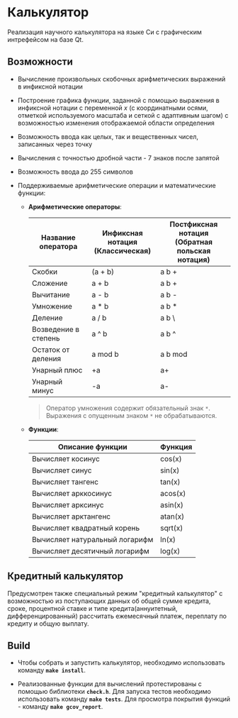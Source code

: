 # Калькулятор

Реализация научного калькулятора на языке Си с графическим интрефейсом на базе Qt.

## Возможности

- Вычисление произвольных скобочных арифметических выражений в инфиксной нотации

- Построение графика функции, заданной с помощью выражения в инфиксной нотации с переменной _x_  (с координатными осями, отметкой используемого масштаба и сеткой с адаптивным шагом) с возможностью изменения отображаемой области определения

- Возможность ввода как целых, так и вещественных чисел, записанных через точку

- Вычисления с точностью дробной части - 7 знаков после запятой

- Возможность ввода до 255 символов

- Поддерживаемые арифметические операции и математические функции:
    - **Арифметические операторы**:

        | Название оператора | Инфиксная нотация <br /> (Классическая) |  Постфиксная нотация <br /> (Обратная польская нотация) |
        | ------ | ------ | ------ |
        | Скобки | (a + b) | a b + |
        | Сложение | a + b | a b + |
        | Вычитание | a - b | a b - |
        | Умножение | a * b | a b * |
        | Деление | a / b | a b \ |
        | Возведение в степень | a ^ b | a b ^ |
        | Остаток от деления | a mod b | a b mod |
        | Унарный плюс | +a | a+ |
        | Унарный минус | -a | a- |

        >Оператор умножения содержит обязательный знак `*`. Выражения с опущенным знаком `*` не обрабатываются.

    - **Функции**:
  
        | Описание функции | Функция |   
        | ---------------- | ------- |  
        | Вычисляет косинус | cos(x) |   
        | Вычисляет синус | sin(x) |  
        | Вычисляет тангенс | tan(x) |  
        | Вычисляет арккосинус | acos(x) | 
        | Вычисляет арксинус | asin(x) | 
        | Вычисляет арктангенс | atan(x) |
        | Вычисляет квадратный корень | sqrt(x) |
        | Вычисляет натуральный логарифм | ln(x) | 
        | Вычисляет десятичный логарифм | log(x) |


## Кредитный калькулятор

Предусмотрен также специальный режим "кредитный калькулятор" с возможностью из поступающих данных об общей сумме кредита, сроке, процентной ставке и типе кредита(аннуитетный, дифференцированный) рассчитать ежемесячный платеж, переплату по кредиту и общую выплату.

## Build

- Чтобы собрать и запустить калькулятор, необходимо использовать команду **`make install`**.

- Реализованные функции для вычислений протестированы с помощью библиотеки **`check.h`**. Для запуска тестов необходимо использовать команду **`make tests`**. Для просмотра покрытия функций - команду **`make gcov_report`**.